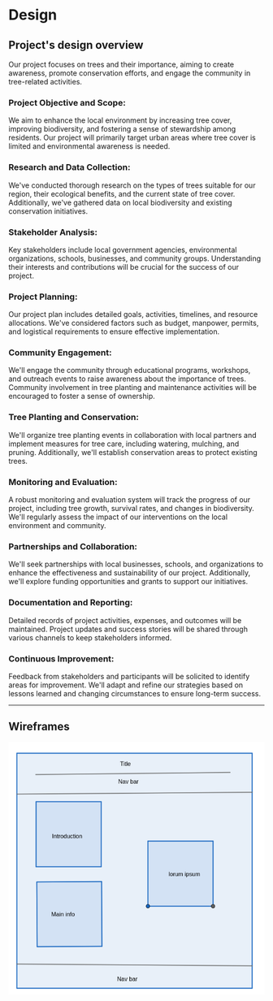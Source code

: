# Design

## Project's design overview

Our project focuses on trees and their importance, aiming to create awareness,
promote conservation efforts, and engage the community in tree-related
activities.

### Project Objective and Scope:

We aim to enhance the local environment by increasing tree cover, improving
biodiversity, and fostering a sense of stewardship among residents. Our project
will primarily target urban areas where tree cover is limited and environmental
awareness is needed.

### Research and Data Collection:

We've conducted thorough research on the types of trees suitable for our region,
their ecological benefits, and the current state of tree cover. Additionally,
we've gathered data on local biodiversity and existing conservation initiatives.

### Stakeholder Analysis:

Key stakeholders include local government agencies, environmental organizations,
schools, businesses, and community groups. Understanding their interests and
contributions will be crucial for the success of our project.

### Project Planning:

Our project plan includes detailed goals, activities, timelines, and resource
allocations. We've considered factors such as budget, manpower, permits, and
logistical requirements to ensure effective implementation.

### Community Engagement:

We'll engage the community through educational programs, workshops, and outreach
events to raise awareness about the importance of trees. Community involvement
in tree planting and maintenance activities will be encouraged to foster a sense
of ownership.

### Tree Planting and Conservation:

We'll organize tree planting events in collaboration with local partners and
implement measures for tree care, including watering, mulching, and pruning.
Additionally, we'll establish conservation areas to protect existing trees.

### Monitoring and Evaluation:

A robust monitoring and evaluation system will track the progress of our
project, including tree growth, survival rates, and changes in biodiversity.
We'll regularly assess the impact of our interventions on the local environment
and community.

### Partnerships and Collaboration:

We'll seek partnerships with local businesses, schools, and organizations to
enhance the effectiveness and sustainability of our project. Additionally, we'll
explore funding opportunities and grants to support our initiatives.

### Documentation and Reporting:

Detailed records of project activities, expenses, and outcomes will be
maintained. Project updates and success stories will be shared through various
channels to keep stakeholders informed.

### Continuous Improvement:

Feedback from stakeholders and participants will be solicited to identify areas
for improvement. We'll adapt and refine our strategies based on lessons learned
and changing circumstances to ensure long-term success.

---

## Wireframes

![design](des.jpg)
